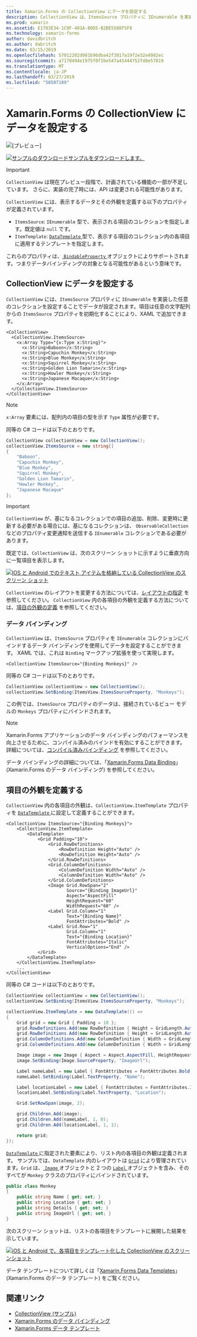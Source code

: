 ```yaml
---
title: Xamarin.Forms の CollectionView にデータを設定する
description: CollectionView は、ItemsSource プロパティに IEnumerable を実装した任意のコレクションを設定することで、データを設定します。
ms.prod: xamarin
ms.assetid: E1783E34-1C0F-401A-80D5-B2BE5508F5F8
ms.technology: xamarin-forms
author: davidbritch
ms.author: dabritch
ms.date: 03/15/2019
ms.openlocfilehash: 57012202d981b96dba42f3017a19f2e32e4982ec
ms.sourcegitcommit: a7170494e1975f0f1be547a45444752fd8e57819
ms.translationtype: MT
ms.contentlocale: ja-JP
ms.lasthandoff: 03/27/2019
ms.locfileid: "58507189"
---
```

# <a name="populate-xamarinforms-collectionview-with-data"></a>Xamarin.Forms の CollectionView にデータを設定する

![[プレビュー]](~/media/shared/preview.png)

[![サンプルのダウンロード](~/media/shared/download.png)サンプルをダウンロードします。](https://github.com/xamarin/xamarin-forms-samples/tree/forms40/UserInterface/CollectionViewDemos/)

> [!IMPORTANT]
> `CollectionView` は現在プレビュー段階で、計画されている機能の一部が不足しています。 さらに、実装の完了時には、API は変更される可能性があります。

`CollectionView` には、表示するデータとその外観を定義する以下のプロパティが定義されています。

- `ItemsSource`: `IEnumerable` 型で、表示される項目のコレクションを指定します。既定値は `null` です。
- `ItemTemplate`: [ `DataTemplate` ](xref:Xamarin.Forms.DataTemplate) 型で、表示する項目のコレクション内の各項目に適用するテンプレートを指定します。

これらのプロパティは、[ `BindableProperty` ](xref:Xamarin.Forms.BindableProperty) オブジェクトによりサポートされます。つまりデータバインディングの対象となる可能性があるという意味です。

## <a name="populate-a-collectionview-with-data"></a> CollectionView にデータを設定する

`CollectionView` には、`ItemsSource` プロパティに `IEnumerable` を実装した任意のコレクションを設定することでデータが設定されます。項目は任意の文字配列からの `ItemsSource` プロパティを初期化することにより、XAML で追加できます。

```xaml
<CollectionView>
  <CollectionView.ItemsSource>
    <x:Array Type="{x:Type x:String}">
      <x:String>Baboon</x:String>
      <x:String>Capuchin Monkey</x:String>
      <x:String>Blue Monkey</x:String>
      <x:String>Squirrel Monkey</x:String>
      <x:String>Golden Lion Tamarin</x:String>
      <x:String>Howler Monkey</x:String>
      <x:String>Japanese Macaque</x:String>
    </x:Array>
  </CollectionView.ItemsSource>
</CollectionView>
```

> [!NOTE]
> `x:Array` 要素には、配列内の項目の型を示す `Type` 属性が必要です。

同等の C# コードは以下のとおりです。

```csharp
CollectionView collectionView = new CollectionView();
collectionView.ItemsSource = new string[]
{
    "Baboon",
    "Capuchin Monkey",
    "Blue Monkey",
    "Squirrel Monkey",
    "Golden Lion Tamarin",
    "Howler Monkey",
    "Japanese Macaque"
};
```

> [!IMPORTANT]
> `CollectionView` が、基になるコレクションでの項目の追加、削除、変更時に更新する必要がある場合には、基になるコレクションは、 `ObservableCollection` などのプロパティ変更通知を送信する `IEnumerable` コレクションである必要があります。

既定では、`CollectionView` は、次のスクリーン ショットに示すように垂直方向に一覧項目を表示します。

[![IOS と Android でのテキスト アイテムを格納している CollectionView のスクリーン ショット](populate-data-images/text.png "collectionview テキスト アイテム")](populate-data-images/text-large.png#lightbox "collectionview テキスト アイテム")

`CollectionView` のレイアウトを変更する方法については、[レイアウトの指定](layout.md) を参照してください。 `CollectionView` 内の各項目の外観を定義する方法については、[項目の外観の定義](#define-item-appearance) を参照してください。

### <a name="data-binding"></a>データ バインディング

`CollectionView` は、`ItemsSource` プロパティを `IEnumerable` コレクションにバインドするデータ バインディングを使用してデータを設定することができます。 XAML では、これは `Binding` マークアップ拡張を使って実現します。

```xaml
<CollectionView ItemsSource="{Binding Monkeys}" />
```

同等の C# コードは以下のとおりです。

```csharp
CollectionView collectionView = new CollectionView();
collectionView.SetBinding(ItemsView.ItemsSourceProperty, "Monkeys");
```

この例では、`ItemsSource` プロパティのデータは、接続されているビュー モデルの `Monkeys` プロパティにバインドされます。

> [!NOTE]
> Xamarin.Forms アプリケーションのデータ バインディングのパフォーマンスを向上させるために、コンパイル済みのバインドを有効にすることができます。 詳細については、[コンパイル済みバインディング](~/xamarin-forms/app-fundamentals/data-binding/compiled-bindings.md) を参照してください。

データ バインディングの詳細については、「[Xamarin.Forms Data Binding](~/xamarin-forms/app-fundamentals/data-binding/index.md)」 (Xamarin.Forms のデータ バインディング) を参照してください。

## <a name="define-item-appearance"></a>項目の外観を定義する

`CollectionView` 内の各項目の外観は、`CollectionView.ItemTemplate` プロパティを [ `DataTemplate` ](xref:Xamarin.Forms.DataTemplate) に設定して定義することができます。

```xaml
<CollectionView ItemsSource="{Binding Monkeys}">
    <CollectionView.ItemTemplate>
        <DataTemplate>
            <Grid Padding="10">
                <Grid.RowDefinitions>
                    <RowDefinition Height="Auto" />
                    <RowDefinition Height="Auto" />
                </Grid.RowDefinitions>
                <Grid.ColumnDefinitions>
                    <ColumnDefinition Width="Auto" />
                    <ColumnDefinition Width="Auto" />
                </Grid.ColumnDefinitions>
                <Image Grid.RowSpan="2"
                       Source="{Binding ImageUrl}"
                       Aspect="AspectFill"
                       HeightRequest="60"
                       WidthRequest="60" />
                <Label Grid.Column="1"
                       Text="{Binding Name}"
                       FontAttributes="Bold" />
                <Label Grid.Row="1"
                       Grid.Column="1"
                       Text="{Binding Location}"
                       FontAttributes="Italic"
                       VerticalOptions="End" />
            </Grid>
        </DataTemplate>
    </CollectionView.ItemTemplate>
    ...
</CollectionView>
```

同等の C# コードは以下のとおりです。

```csharp
CollectionView collectionView = new CollectionView();
collectionView.SetBinding(ItemsView.ItemsSourceProperty, "Monkeys");

collectionView.ItemTemplate = new DataTemplate(() =>
{
    Grid grid = new Grid { Padding = 10 };
    grid.RowDefinitions.Add(new RowDefinition { Height = GridLength.Auto });
    grid.RowDefinitions.Add(new RowDefinition { Height = GridLength.Auto });
    grid.ColumnDefinitions.Add(new ColumnDefinition { Width = GridLength.Auto });
    grid.ColumnDefinitions.Add(new ColumnDefinition { Width = GridLength.Auto });

    Image image = new Image { Aspect = Aspect.AspectFill, HeightRequest = 60, WidthRequest = 60 };
    image.SetBinding(Image.SourceProperty, "ImageUrl");

    Label nameLabel = new Label { FontAttributes = FontAttributes.Bold };
    nameLabel.SetBinding(Label.TextProperty, "Name");

    Label locationLabel = new Label { FontAttributes = FontAttributes.Italic, VerticalOptions = LayoutOptions.End };
    locationLabel.SetBinding(Label.TextProperty, "Location");

    Grid.SetRowSpan(image, 2);

    grid.Children.Add(image);
    grid.Children.Add(nameLabel, 1, 0);
    grid.Children.Add(locationLabel, 1, 1);

    return grid;
});
```

[ `DataTemplate` ](xref:Xamarin.Forms.DataTemplate) に指定された要素により、リスト内の各項目の外観は定義されます。 サンプルでは、`DataTemplate` 内のレイアウトは [ `Grid`](xref:Xamarin.Forms.Grid) により管理されています。`Grid` は、[ `Image` ](xref:Xamarin.Forms.Image) オブジェクトと 2 つの [ `Label` ](xref:Xamarin.Forms.Label) オブジェクトを含み、そのすべてが `Monkey` クラスのプロパティにバインドされています。

```csharp
public class Monkey
{
    public string Name { get; set; }
    public string Location { get; set; }
    public string Details { get; set; }
    public string ImageUrl { get; set; }
}
```

次のスクリーン ショットは、リストの各項目をテンプレートに展開した結果を示しています。

[![iOS と Android で、各項目をテンプレート化した CollectionView のスクリーンショット](populate-data-images/datatemplate.png "collectionview テンプレート化された項目")](populate-data-images/datatemplate-large.png#lightbox "collectionview テンプレート化された項目")

データ テンプレートについて詳しくは「[Xamarin.Forms Data Templates](~/xamarin-forms/app-fundamentals/templates/data-templates/index.md)」(Xamarin.Forms のデータ テンプレート) をご覧ください。

## <a name="related-links"></a>関連リンク

- [CollectionView (サンプル)](https://github.com/xamarin/xamarin-forms-samples/tree/forms40/UserInterface/CollectionViewDemos/)
- [Xamarin.Forms のデータ バインディング](~/xamarin-forms/app-fundamentals/data-binding/index.md)
- [Xamarin.Forms データ テンプレート](~/xamarin-forms/app-fundamentals/templates/data-templates/index.md)
